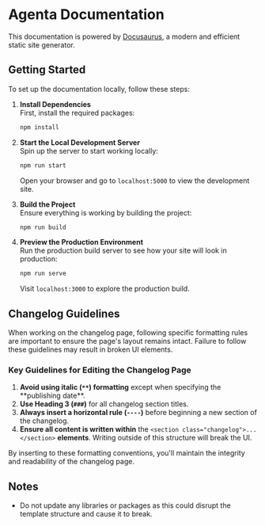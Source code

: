 # Agenta Documentation

This documentation is powered by [Docusaurus](https://docusaurus.io/), a modern and efficient static site generator.

## Getting Started

To set up the documentation locally, follow these steps:

1. **Install Dependencies**  
   First, install the required packages:

   ```bash
   npm install
   ```

2. **Start the Local Development Server**  
   Spin up the server to start working locally:

   ```bash
   npm run start
   ```

   Open your browser and go to `localhost:5000` to view the development site.

3. **Build the Project**  
   Ensure everything is working by building the project:

   ```bash
   npm run build
   ```

4. **Preview the Production Environment**  
   Run the production build server to see how your site will look in production:
   ```bash
   npm run serve
   ```
   Visit `localhost:3000` to explore the production build.

## Changelog Guidelines

When working on the changelog page, following specific formatting rules are important to ensure the page's layout remains intact. Failure to follow these guidelines may result in broken UI elements.

### Key Guidelines for Editing the Changelog Page

1. **Avoid using italic (`**`) formatting** except when specifying the **publishing date\*\*.
2. **Use Heading 3 (`###`)** for all changelog section titles.
3. **Always insert a horizontal rule (`----`)** before beginning a new section of the changelog.
4. **Ensure all content is written within** the `<section class="changelog">...</section>` **elements**. Writing outside of this structure will break the UI.

By inserting to these formatting conventions, you'll maintain the integrity and readability of the changelog page.

## Notes

- Do not update any libraries or packages as this could disrupt the template structure and cause it to break.
